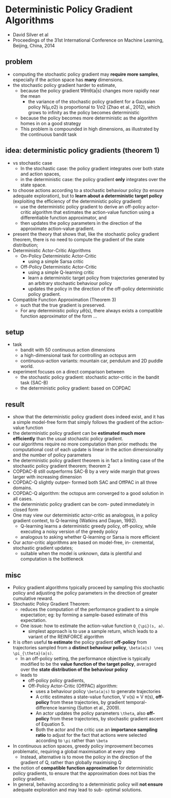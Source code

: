 # Deterministic Policy Gradient Algorithms
* David Silver et al
* Proceedings of the 31st International Conference on Machine Learning, Beijing, China, 2014

## problem
* computing the stochastic policy gradient may **require more samples**, 
  especially if the action space has **many** dimensions.
* the stochastic policy gradient harder to estimate, 
  * because the policy gradient ∇θπθ(a|s) changes more rapidly near the mean
    * the variance of the stochastic policy gradient for a Gaussian policy N(µ,σ2) is 
      proportional to 1/σ2 (Zhao et al., 2012), 
      which grows to infinity as the policy becomes deterministic
  * because the policy becomes more deterministic as the algorithm homes in on a good strategy
  * This problem is compounded in high dimensions, as illustrated by the continuous bandit task

## idea: deterministic policy gradients (theorem 1)
* vs stochastic case
  * In the stochastic case: the policy gradient integrates over both state and action spaces, 
  * in the deterministic case:  the policy gradient **only** integrates over the state space.
* to choose actions according to a stochastic behaviour policy (to ensure adequate exploration), but 
  to **learn about a deterministic target policy** (exploiting the efficiency of the deterministic policy gradient)
  * use the deterministic policy gradient to derive an off-policy actor-critic algorithm that 
    estimates the action-value function using a differentiable function approximator, and 
  * then updates the policy parameters in the direction of the approximate action-value gradient. 
* present the theory that shows that, like the stochastic policy gradient theorem, 
  there is no need to compute the gradient of the state distribution;
* Deterministic Actor-Critic Algorithms
  * On-Policy Deterministic Actor-Critic
    * using a simple Sarsa critic
  * Off-Policy Deterministic Actor-Critic
    * using a simple Q-learning critic
    * learn a deterministic target policy from trajectories generated by an arbitrary stochastic behaviour policy
    * updates the policy in the direction of the off-policy deterministic policy gradient. 
* Compatible Function Approximation (Theorem 3)
  * such that the true gradient is preserved.
  * For any deterministic policy µθ(s), there always exists a compatible function approximator of the form ...
  
## setup
* task
  * bandit with 50 continuous action dimensions
  * a high-dimensional task for controlling an octopus arm
  * continuous-action variants: mountain car, pendulum and 2D puddle world.
* experiment focuses on a direct comparison between 
  * the stochastic policy gradient: stochastic actor-critic in the bandit task (SAC-B)
  * the deterministic policy gradient: based on COPDAC

## result
* show that the deterministic policy gradient does indeed exist, and 
  it has a simple model-free form that simply follows the gradient of the action-value function
* the deterministic policy gradient can be **estimated much more efficiently** than the usual stochastic policy gradient.
* our algorithms require no more computation than prior methods: 
  the computational cost of each update is linear in the action dimensionality and the number of policy parameters
* the deterministic policy gradient theorem is in fact a limiting case of the stochastic policy gradient theorem;
  theorem 2
* COPDAC-B still outperforms SAC-B by a very wide margin that grows larger with increasing dimension
* COPDAC-Q slightly outper- formed both SAC and OffPAC in all three domains.
* COPDAC-Q algorithm: the octopus arm converged to a good solution in all cases.
* the deterministic policy gradient can be com- puted immediately in closed form
* One may view our deterministic actor-critic as analogous, in a policy gradient context, to 
  Q-learning (Watkins and Dayan, 1992). 
  * Q-learning learns a deterministic greedy policy, off-policy, while executing a noisy version of the greedy policy
  * analogous to asking whether Q-learning or Sarsa is more efficient
* Our actor-critic algorithms are based on 
  model-free, in- cremental, stochastic gradient updates; 
  * suitable when the model is unknown, data is plentiful and computation is the bottleneck

## misc
* Policy gradient algorithms typically proceed by sampling this stochastic policy and 
  adjusting the policy parameters in the direction of greater cumulative reward.
* Stochastic Policy Gradient Theorem:
  * reduces the computation of the performance gradient to a simple expectation;
    eg: by forming a sample-based estimate of this expectation.
  * One issue: how to estimate the action-value function `Q_{\pi}(s, a)`. 
    * simplest approach is to use a sample return, 
      which leads to a variant of the REINFORCE algorithm
* It is often useful **to estimate** the policy gradient **off-policy** from trajectories sampled from 
  a **distinct behaviour policy**, `\beta(a|s) \neq \pi_{\theta}(a|s)`. 
  * In an off-policy setting, the performance objective is typically modified to be 
    the **value function of the target policy**, averaged over the **state distribution of the behaviour policy**
  * leads to 
    * off-policy policy gradients, 
    * Off-Policy Actor-Critic (OffPAC) algorithm: 
      * uses a behaviour policy `\beta(a|s)` to generate trajectories
      * A critic estimates a state-value function, V v(s) ≈ V π(s), **off-policy** from these trajectories, 
        by gradient temporal-difference learning (Sutton et al., 2009). 
      * An actor updates the policy parameters `\theta`, also **off-policy** from these trajectories, 
        by stochastic gradient ascent of Equation 5.
      * Both the actor and the critic use an **importance sampling ratio** to 
        adjust for the fact that actions were selected according to `\pi` rather than `\beta`
* In continuous action spaces, greedy policy improvement becomes problematic, requiring a global maximisation at every step
  * Instead, alternative is to move the policy in the direction of the gradient of Q, rather than globally maximising Q
* the notion of **compatible function approximation** for deterministic policy gradients, 
  to ensure that the approximation does not bias the policy gradient.
* In general, behaving according to a deterministic policy will **not ensure** adequate exploration and 
  may lead to sub- optimal solutions.
  
